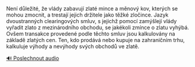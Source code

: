 
Není důležité, že vlády zabavují zlaté mince a měnový kov, kterých se mohou zmocnit, a trestají jejich držitele jako těžké zločince. Jazyk dvoustranných clearingových smluv, s jejichž pomocí zamýšlejí vlády vyřadit zlato z mezinárodního obchodu, se jakékoli zmínce o zlatu vyhýbá. Ovšem transakce provedené podle těchto smluv jsou kalkulovány na základě zlatých cen. Ten, kdo prodává nebo kupuje na zahraničním trhu, kalkuluje výhody a nevýhody svých obchodů ve zlatě.

[🔊 Poslechnout audio](/data/7-paragraphs/audio/chapter_86/para_003-Nen-dleit-e-vldy-zabavuj-zlat-mince-a-mn.mp3)

